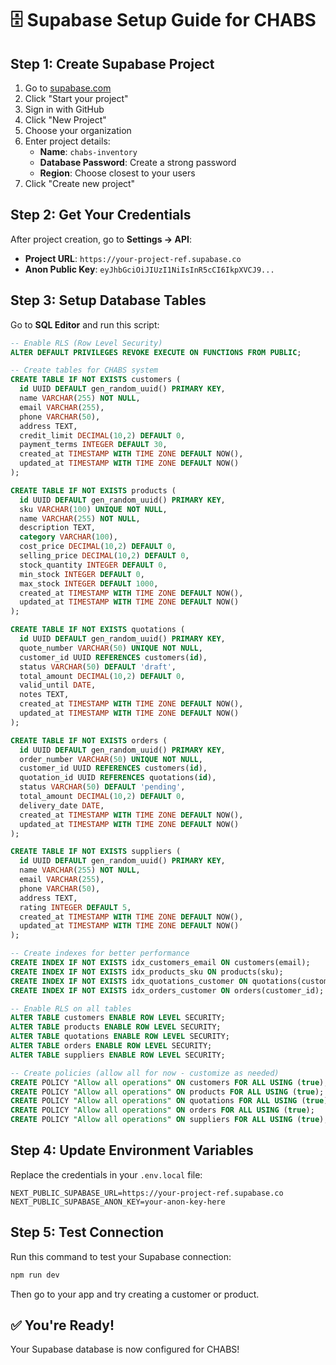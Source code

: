 # 🗄️ Supabase Setup Guide for CHABS

## Step 1: Create Supabase Project

1. Go to [supabase.com](https://supabase.com)
2. Click "Start your project"
3. Sign in with GitHub
4. Click "New Project"
5. Choose your organization
6. Enter project details:
   - **Name**: `chabs-inventory`
   - **Database Password**: Create a strong password
   - **Region**: Choose closest to your users
7. Click "Create new project"

## Step 2: Get Your Credentials

After project creation, go to **Settings → API**:

- **Project URL**: `https://your-project-ref.supabase.co`
- **Anon Public Key**: `eyJhbGciOiJIUzI1NiIsInR5cCI6IkpXVCJ9...`

## Step 3: Setup Database Tables

Go to **SQL Editor** and run this script:

```sql
-- Enable RLS (Row Level Security)
ALTER DEFAULT PRIVILEGES REVOKE EXECUTE ON FUNCTIONS FROM PUBLIC;

-- Create tables for CHABS system
CREATE TABLE IF NOT EXISTS customers (
  id UUID DEFAULT gen_random_uuid() PRIMARY KEY,
  name VARCHAR(255) NOT NULL,
  email VARCHAR(255),
  phone VARCHAR(50),
  address TEXT,
  credit_limit DECIMAL(10,2) DEFAULT 0,
  payment_terms INTEGER DEFAULT 30,
  created_at TIMESTAMP WITH TIME ZONE DEFAULT NOW(),
  updated_at TIMESTAMP WITH TIME ZONE DEFAULT NOW()
);

CREATE TABLE IF NOT EXISTS products (
  id UUID DEFAULT gen_random_uuid() PRIMARY KEY,
  sku VARCHAR(100) UNIQUE NOT NULL,
  name VARCHAR(255) NOT NULL,
  description TEXT,
  category VARCHAR(100),
  cost_price DECIMAL(10,2) DEFAULT 0,
  selling_price DECIMAL(10,2) DEFAULT 0,
  stock_quantity INTEGER DEFAULT 0,
  min_stock INTEGER DEFAULT 0,
  max_stock INTEGER DEFAULT 1000,
  created_at TIMESTAMP WITH TIME ZONE DEFAULT NOW(),
  updated_at TIMESTAMP WITH TIME ZONE DEFAULT NOW()
);

CREATE TABLE IF NOT EXISTS quotations (
  id UUID DEFAULT gen_random_uuid() PRIMARY KEY,
  quote_number VARCHAR(50) UNIQUE NOT NULL,
  customer_id UUID REFERENCES customers(id),
  status VARCHAR(50) DEFAULT 'draft',
  total_amount DECIMAL(10,2) DEFAULT 0,
  valid_until DATE,
  notes TEXT,
  created_at TIMESTAMP WITH TIME ZONE DEFAULT NOW(),
  updated_at TIMESTAMP WITH TIME ZONE DEFAULT NOW()
);

CREATE TABLE IF NOT EXISTS orders (
  id UUID DEFAULT gen_random_uuid() PRIMARY KEY,
  order_number VARCHAR(50) UNIQUE NOT NULL,
  customer_id UUID REFERENCES customers(id),
  quotation_id UUID REFERENCES quotations(id),
  status VARCHAR(50) DEFAULT 'pending',
  total_amount DECIMAL(10,2) DEFAULT 0,
  delivery_date DATE,
  created_at TIMESTAMP WITH TIME ZONE DEFAULT NOW(),
  updated_at TIMESTAMP WITH TIME ZONE DEFAULT NOW()
);

CREATE TABLE IF NOT EXISTS suppliers (
  id UUID DEFAULT gen_random_uuid() PRIMARY KEY,
  name VARCHAR(255) NOT NULL,
  email VARCHAR(255),
  phone VARCHAR(50),
  address TEXT,
  rating INTEGER DEFAULT 5,
  created_at TIMESTAMP WITH TIME ZONE DEFAULT NOW(),
  updated_at TIMESTAMP WITH TIME ZONE DEFAULT NOW()
);

-- Create indexes for better performance
CREATE INDEX IF NOT EXISTS idx_customers_email ON customers(email);
CREATE INDEX IF NOT EXISTS idx_products_sku ON products(sku);
CREATE INDEX IF NOT EXISTS idx_quotations_customer ON quotations(customer_id);
CREATE INDEX IF NOT EXISTS idx_orders_customer ON orders(customer_id);

-- Enable RLS on all tables
ALTER TABLE customers ENABLE ROW LEVEL SECURITY;
ALTER TABLE products ENABLE ROW LEVEL SECURITY;
ALTER TABLE quotations ENABLE ROW LEVEL SECURITY;
ALTER TABLE orders ENABLE ROW LEVEL SECURITY;
ALTER TABLE suppliers ENABLE ROW LEVEL SECURITY;

-- Create policies (allow all for now - customize as needed)
CREATE POLICY "Allow all operations" ON customers FOR ALL USING (true);
CREATE POLICY "Allow all operations" ON products FOR ALL USING (true);
CREATE POLICY "Allow all operations" ON quotations FOR ALL USING (true);
CREATE POLICY "Allow all operations" ON orders FOR ALL USING (true);
CREATE POLICY "Allow all operations" ON suppliers FOR ALL USING (true);
```

## Step 4: Update Environment Variables

Replace the credentials in your `.env.local` file:

```env
NEXT_PUBLIC_SUPABASE_URL=https://your-project-ref.supabase.co
NEXT_PUBLIC_SUPABASE_ANON_KEY=your-anon-key-here
```

## Step 5: Test Connection

Run this command to test your Supabase connection:
```bash
npm run dev
```

Then go to your app and try creating a customer or product.

## ✅ You're Ready!

Your Supabase database is now configured for CHABS!